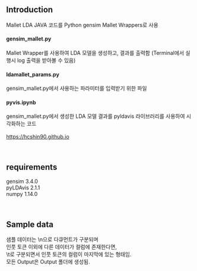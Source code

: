 ## Introduction

Mallet LDA JAVA 코드를 Python gensim Mallet Wrappers로 사용  

#### gensim_mallet.py

Mallet Wrapper를 사용하여 LDA 모델을 생성하고, 결과를 출력함
(Terminal에서 실행시 log 출력을 받아볼 수 있음)  

#### ldamallet_params.py
gensim_mallet.py에서 사용하는 파라미터를 입력받기 위한 파일  

#### pyvis.ipynb
gensim_mallet.py에서 생성한 LDA 모델 결과를
pyldavis 라이브러리를 사용하여 시각화하는 코드  
<br>
https://hcshin90.github.io

<br>

## requirements

gensim 3.4.0  
pyLDAvis 2.1.1  
numpy 1.14.0

<br>

## Sample data

샘플 데이터는  \n으로 다큐먼트가 구분되며  
인풋 토큰 이외에 다른 데이터가 컬럼에 존재한다면,  
\t로 구분되면서 인풋 토큰의 컬럼이 마지막에 있는 형태임.  
모든 Output은 Output 폴더에 생성됨.

